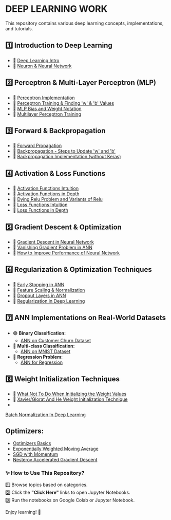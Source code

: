 # **DEEP LEARNING WORK**

This repository contains various deep learning concepts, implementations, and tutorials.

## **1️⃣ Introduction to Deep Learning**
- 🔹 [Deep Learning Intro](https://github.com/KARTIKPARATKAR/DEEP-LEARNING-WORK/blob/main/DeepLearningIntro.txt)
- 🔹 [Neuron & Neural Network](https://github.com/KARTIKPARATKAR/DEEP-LEARNING-WORK/blob/main/Neuron%26NeuralNetwork.ipynb)

## **2️⃣ Perceptron & Multi-Layer Perceptron (MLP)**
- 🔹 [Perceptron Implementation](https://github.com/KARTIKPARATKAR/DEEP-LEARNING-WORK/blob/main/PerceptronImplementation.ipynb)
- 🔹 [Perceptron Training & Finding 'w' & 'b' Values](https://github.com/KARTIKPARATKAR/DEEP-LEARNING-WORK/blob/main/PerceptronTraining%26Finding'w'%26'b'ValuesInPerceptron.ipynb)
- 🔹 [MLP Bias and Weight Notation](https://github.com/KARTIKPARATKAR/DEEP-LEARNING-WORK/blob/main/MultilayerPerceptronNotation.ipynb)
- 🔹 [Multilayer Perceptron Training](https://github.com/KARTIKPARATKAR/DEEP-LEARNING-WORK/blob/main/MultilayerPerceptron.ipynb)

## **3️⃣ Forward & Backpropagation**
- 🔹 [Forward Propagation](https://github.com/KARTIKPARATKAR/DEEP-LEARNING-WORK/blob/main/ForwardPropogation.ipynb)
- 🔹 [Backpropagation - Steps to Update 'w' and 'b'](https://github.com/KARTIKPARATKAR/DEEP-LEARNING-WORK/blob/main/Backpropogation.ipynb)
- 🔹 [Backpropagation Implementation (without Keras)](https://github.com/KARTIKPARATKAR/DEEP-LEARNING-WORK/blob/main/Backpropogation_Implementation.ipynb)

## **4️⃣ Activation & Loss Functions**
- 🔹 [Activation Functions Intuition](https://github.com/KARTIKPARATKAR/DEEP-LEARNING-WORK/blob/main/ActivationFunction.ipynb)
- 🔹  [Activation Functions in Depth](https://github.com/KARTIKPARATKAR/DEEP-LEARNING-WORK/blob/main/Activation_Functions_In_Deep_Learning.ipynb)
- 🔹  [Dying Relu Problem and Variants of Relu](https://github.com/KARTIKPARATKAR/DEEP-LEARNING-WORK/blob/main/ReLU_Problem_and_Its_Varients.ipynb)
- 🔹 [Loss Functions Intuition](https://github.com/KARTIKPARATKAR/DEEP-LEARNING-WORK/blob/main/LossFunctionIntuation.ipynb)
- 🔹 [Loss Functions in Depth](https://github.com/KARTIKPARATKAR/DEEP-LEARNING-WORK/blob/main/LossFunctonsInNeuralNetwork.ipynb)

## **5️⃣ Gradient Descent & Optimization**
- 🔹 [Gradient Descent in Neural Network](https://github.com/KARTIKPARATKAR/DEEP-LEARNING-WORK/blob/main/GradientDescentInNeuralNetwork.ipynb)
- 🔹 [Vanishing Gradient Problem in ANN](https://github.com/KARTIKPARATKAR/DEEP-LEARNING-WORK/blob/main/VanishingGradientProblemInANN.ipynb)
- 🔹 [How to Improve Performance of Neural Network](https://github.com/KARTIKPARATKAR/DEEP-LEARNING-WORK/blob/main/HowToImprovePerformanceOfANN.ipynb)

## **6️⃣ Regularization & Optimization Techniques**
- 🔹 [Early Stopping in ANN](https://github.com/KARTIKPARATKAR/DEEP-LEARNING-WORK/blob/main/Early_Stopping_In_ANN.ipynb)
- 🔹 [Feature Scaling & Normalization](https://github.com/KARTIKPARATKAR/DEEP-LEARNING-WORK/blob/main/Data_or_Feature_Scaling_Normalization_In_ANN.ipynb)
- 🔹 [Dropout Layers in ANN](https://github.com/KARTIKPARATKAR/DEEP-LEARNING-WORK/blob/main/Dropout_Layers_In_ANN.ipynb)
- 🔹 [Regularization in Deep Learning](https://github.com/KARTIKPARATKAR/DEEP-LEARNING-WORK/blob/main/Regularization_In_Deep_Learning.ipynb)

## **7️⃣ ANN Implementations on Real-World Datasets**
- 🟢 **Binary Classification:**  
  - [ANN on Customer Churn Dataset](https://github.com/KARTIKPARATKAR/DEEP-LEARNING-WORK/blob/main/CustomerChurnPredictionUsingANN.ipynb)
- 🔵 **Multi-class Classification:**  
  - [ANN on MNIST Dataset](https://github.com/KARTIKPARATKAR/DEEP-LEARNING-WORK/blob/main/MNIST_classification.ipynb)
- 🔴 **Regression Problem:**  
  - [ANN for Regression](https://github.com/KARTIKPARATKAR/DEEP-LEARNING-WORK/blob/main/ANN_For__Regression_Problem.ipynb)
 
## **8️⃣ Weight Initialization Techniques**
- 🔹 [What Not To Do When Initializing the Weight Values](https://github.com/KARTIKPARATKAR/DEEP-LEARNING-WORK/blob/main/WeightInitilizationTechnique(WhatNotToDo).ipynb)
- 🔹 [Xavier/Glorat And He Weight Initialization Technique](https://github.com/KARTIKPARATKAR/DEEP-LEARNING-WORK/blob/main/Xavier_Glorat_And_He_Weight_Initialization_.ipynb)
- 


[Batch Normalization In Deep Learning](https://github.com/KARTIKPARATKAR/DEEP-LEARNING-WORK/blob/main/BatchNormalization_.ipynb)


## **Optimizers:**
- [Optimizers Basics](https://github.com/KARTIKPARATKAR/DEEP-LEARNING-WORK/blob/main/Optimizers_.ipynb)
- [Exponentially Weighted Moving Average](https://github.com/KARTIKPARATKAR/DEEP-LEARNING-WORK/blob/main/ExponentiallyWeightedMovingAverage_.ipynb)
- [SGD with Momentum ](https://github.com/KARTIKPARATKAR/DEEP-LEARNING-WORK/blob/main/SGD_with_Momentum_(Optimizers_Part_2).ipynb)
- [Nesterov Accelerated Gradient Descent](https://github.com/KARTIKPARATKAR/DEEP-LEARNING-WORK/blob/main/NesterovAcceleratedGradient(NAG)_Optimizers_Part_3.ipynb)

### **✨ How to Use This Repository?**
1️⃣ Browse topics based on categories.  
2️⃣ Click the **"Click Here"** links to open Jupyter Notebooks.  
3️⃣ Run the notebooks on Google Colab or Jupyter Notebook.  

Enjoy learning! 🚀
